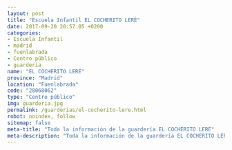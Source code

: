 ```yaml
---
layout: post
title: "Escuela Infantil EL COCHERITO LERÉ"
date: 2017-09-20 20:57:05 +0200
categories:
- Escuela Infantil
- madrid
- fuenlabrada
- Centro público
- guarderia
name: "EL COCHERITO LERÉ"
province: "Madrid"
location: "Fuenlabrada"
code: "28068062"
type: "Centro público"
img: guarderia.jpg
permalink: /guarderias/el-cocherito-lere.html
robot: noindex, follow
sitemap: false
meta-title: "Toda la información de la guardería EL COCHERITO LERÉ"
meta-description: "Toda la información de la guardería EL COCHERITO LERÉ"
---
```

